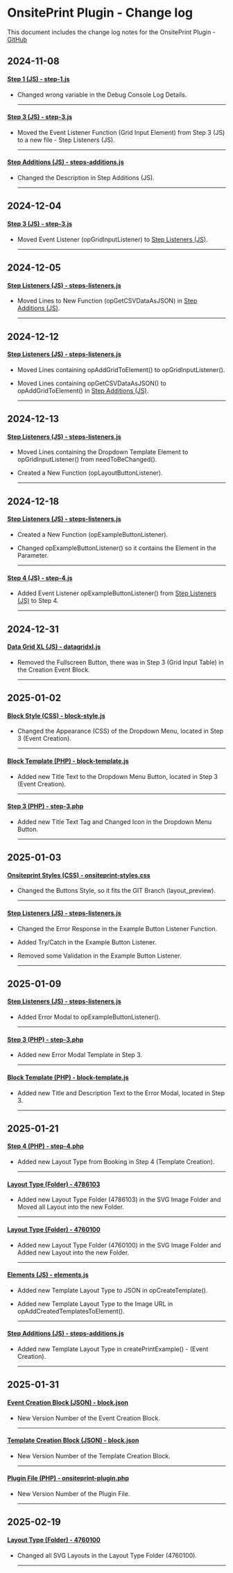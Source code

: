 # OnsitePrint Plugin - Change log

This document includes the change log notes for the OnsitePrint Plugin - [GitHub](https://github.com/groskopf/onsite-print-demo)


## 2024-11-08

#### [Step 1 (JS) - step-1.js](blocks/event-creation/block-script-parts/block-form/steps/step-1.js)
- Changed wrong variable in the Debug Console Log Details.

    ---

#### [Step 3 (JS) - step-3.js](blocks/event-creation/block-script-parts/block-form/steps/step-3.js)
- Moved the Event Listener Function (Grid Input Element) from Step 3 (JS) to a new file - Step Listeners (JS).

    ---

#### [Step Additions (JS) - steps-additions.js](blocks/event-creation/block-script-parts/block-form/steps/steps-additions.js)
- Changed the Description in Step Additions (JS).

    ---

## 2024-12-04

#### [Step 3 (JS) - step-3.js](blocks/event-creation/block-script-parts/block-form/steps/step-3.js)
- Moved Event Listener (opGridInputListener) to [Step Listeners (JS)](blocks/event-creation/block-script-parts/block-form/steps/steps-listeners.js).

    ---

## 2024-12-05

#### [Step Listeners (JS) - steps-listeners.js](blocks/event-creation/block-script-parts/block-form/steps/steps-listeners.js)
- Moved Lines to New Function (opGetCSVDataAsJSON) in [Step Additions (JS)](blocks/event-creation/block-script-parts/block-form/steps/steps-additions.js).

    ---

## 2024-12-12

#### [Step Listeners (JS) - steps-listeners.js](blocks/event-creation/block-script-parts/block-form/steps/steps-listeners.js)
- Moved Lines containing opAddGridToElement() to opGridInputListener().
- Moved Lines containing opGetCSVDataAsJSON() to opAddGridToElement() in [Step Additions (JS)](blocks/event-creation/block-script-parts/block-form/steps/steps-additions.js).

    ---

## 2024-12-13

#### [Step Listeners (JS) - steps-listeners.js](blocks/event-creation/block-script-parts/block-form/steps/steps-listeners.js)
- Moved Lines containing the Dropdown Template Element to opGridInputListener() from needToBeChanged().
- Created a New Function (opLayoutButtonListener).

    ---

## 2024-12-18

#### [Step Listeners (JS) - steps-listeners.js](blocks/event-creation/block-script-parts/block-form/steps/steps-listeners.js)
- Created a New Function (opExampleButtonListener).
- Changed opExampleButtonListener() so it contains the Element in the Parameter.

    ---

#### [Step 4 (JS) - step-4.js](blocks/event-creation/block-script-parts/block-form/steps/step-4.js)
- Added Event Listener opExampleButtonListener() from [Step Listeners (JS)](blocks/event-creation/block-script-parts/block-form/steps/steps-listeners.js) to Step 4.

    ---
    
## 2024-12-31

#### [Data Grid XL (JS) - datagridxl.js](assets/js/datagridxl2.js)
- Removed the Fullscreen Button, there was in Step 3 (Grid Input Table) in the Creation Event Block.

    ---

## 2025-01-02

#### [Block Style (CSS) - block-style.js](blocks/event-creation/block-style.css)
- Changed the Appearance (CSS) of the Dropdown Menu, located in Step 3 (Event Creation).

    ---

#### [Block Template (PHP) - block-template.js](blocks/event-creation/block-template.php)
- Added new Title Text to the Dropdown Menu Button, located in Step 3 (Event Creation).

    ---

#### [Step 3 (PHP) - step-3.php](blocks/event-creation/block-template-parts/block-form/steps/step-3.php)
- Added new Title Text Tag and Changed Icon in the Dropdown Menu Button.

    ---

## 2025-01-03

#### [Onsiteprint Styles (CSS) - onsiteprint-styles.css](assets/css/onsiteprint-styles.css)
- Changed the Buttons Style, so it fits the GIT Branch (layout_preview).

    ---

#### [Step Listeners (JS) - steps-listeners.js](blocks/event-creation/block-script-parts/block-form/steps/steps-listeners.js)
- Changed the Error Response in the Example Button Listener Function.
- Added Try/Catch in the Example Button Listener.
- Removed some Validation in the Example Button Listener.

    ---

## 2025-01-09

#### [Step Listeners (JS) - steps-listeners.js](blocks/event-creation/block-script-parts/block-form/steps/steps-listeners.js)
- Added Error Modal to opExampleButtonListener().

    ---

#### [Step 3 (PHP) - step-3.php](blocks/event-creation/block-template-parts/block-form/steps/step-3.php)
- Added new Error Modal Template in Step 3.

    ---

#### [Block Template (PHP) - block-template.js](blocks/event-creation/block-template.php)
- Added new Title and Description Text to the Error Modal, located in Step 3.

    ---
    
## 2025-01-21

#### [Step 4 (PHP) - step-4.php](blocks/template-creation/block-template-parts/block-form/steps/step-4.php)
- Added new Layout Type from Booking in Step 4 (Template Creation).

    ---

#### [Layout Type (Folder) - 4786103](assets/img/svg/layouts/4786103/)
- Added new Layout Type Folder (4786103) in the SVG Image Folder and Moved all Layout into the new Folder.

    ---

#### [Layout Type (Folder) - 4760100](assets/img/svg/layouts/4760100/)
- Added new Layout Type Folder (4760100) in the SVG Image Folder and Added new Layout into the new Folder.

    ---

#### [Elements (JS) - elements.js](assets/js/elements.js)
- Added new Template Layout Type to JSON in opCreateTemplate().
- Added new Template Layout Type to the Image URL in opAddCreatedTemplatesToElement().

    ---

#### [Step Additions (JS) - steps-additions.js](blocks/event-creation/block-script-parts/block-form/steps/steps-additions.js)
- Added new Template Layout Type in createPrintExample() - (Event Creation).

    ---
 
## 2025-01-31

#### [Event Creation Block (JSON) - block.json](blocks/event-creation/block.json)
- New Version Number of the Event Creation Block.

    ---

#### [Template Creation Block (JSON) - block.json](blocks/template-creation/block.json)
- New Version Number of the Template Creation Block.

    ---

#### [Plugin File (PHP) - onsiteprint-plugin.php](onsiteprint-plugin.php)
- New Version Number of the Plugin File.

    ---

## 2025-02-19

#### [Layout Type (Folder) - 4760100](assets/img/svg/layouts/4760100/)
- Changed all SVG Layouts in the Layout Type Folder (4760100).

    ---